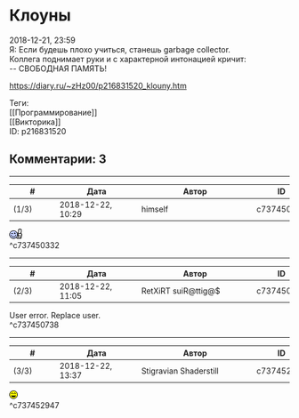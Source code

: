 Клоуны
======

  
2018-12-21, 23:59  
 Я: Если будешь плохо учиться, станешь garbage collector.   
 Коллега поднимает руки и с характерной интонацией кричит:   
 -- СВОБОДНАЯ ПАМЯТЬ!   
  
<https://diary.ru/~zHz00/p216831520_klouny.htm>  
  
Теги:  
[[Программирование]]  
[[Викторика]]  
ID: p216831520  


Комментарии: 3
--------------

  


---



|         #         |              Дата              |                     Автор                     |           ID           |
| --- | --- | --- | --- |
| (1/3) | 2018-12-22, 10:29 | himself | c737450332 |

  
 ![:vo:](pics/620483.gif)   
 ^c737450332

---



|         #         |              Дата              |                     Автор                     |           ID           |
| --- | --- | --- | --- |
| (2/3) | 2018-12-22, 11:05 | RetXiRT suiR@ttig@$ | c737450738 |

  
  User error. Replace user.    
 ^c737450738

---



|         #         |              Дата              |                     Автор                     |           ID           |
| --- | --- | --- | --- |
| (3/3) | 2018-12-22, 13:37 | Stigravian Shaderstill | c737452947 |

  
 ![:laugh:](pics/1126.gif)   
 ^c737452947